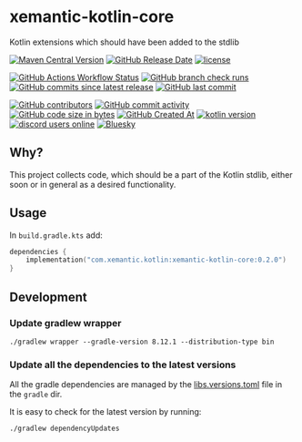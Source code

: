 # xemantic-kotlin-core

Kotlin extensions which should have been added to the stdlib

[<img alt="Maven Central Version" src="https://img.shields.io/maven-central/v/com.xemantic.kotlin/xemantic-kotlin-core">](https://central.sonatype.com/artifact/com.xemantic.kotlin/xemantic-kotlin-core)
[<img alt="GitHub Release Date" src="https://img.shields.io/github/release-date/xemantic/xemantic-kotlin-core">](https://github.com/xemantic/xemantic-kotlin-core/releases)
[<img alt="license" src="https://img.shields.io/github/license/xemantic/xemantic-kotlin-core?color=blue">](https://github.com/xemantic/xemantic-kotlin-core/blob/main/LICENSE)

[<img alt="GitHub Actions Workflow Status" src="https://img.shields.io/github/actions/workflow/status/xemantic/xemantic-kotlin-core/build-main.yml">](https://github.com/xemantic/xemantic-kotlin-core/actions/workflows/build-main.yml)
[<img alt="GitHub branch check runs" src="https://img.shields.io/github/check-runs/xemantic/xemantic-kotlin-core/main">](https://github.com/xemantic/xemantic-kotlin-core/actions/workflows/build-main.yml)
[<img alt="GitHub commits since latest release" src="https://img.shields.io/github/commits-since/xemantic/xemantic-kotlin-core/latest">](https://github.com/xemantic/xemantic-kotlin-core/commits/main/)
[<img alt="GitHub last commit" src="https://img.shields.io/github/last-commit/xemantic/xemantic-kotlin-core">](https://github.com/xemantic/xemantic-kotlin-core/commits/main/)

[<img alt="GitHub contributors" src="https://img.shields.io/github/contributors/xemantic/xemantic-kotlin-core">](https://github.com/xemantic/xemantic-kotlin-core/graphs/contributors)
[<img alt="GitHub commit activity" src="https://img.shields.io/github/commit-activity/t/xemantic/xemantic-kotlin-core">](https://github.com/xemantic/xemantic-kotlin-core/commits/main/)
[<img alt="GitHub code size in bytes" src="https://img.shields.io/github/languages/code-size/xemantic/xemantic-kotlin-core">]()
[<img alt="GitHub Created At" src="https://img.shields.io/github/created-at/xemantic/xemantic-kotlin-core">](https://github.com/xemantic/xemantic-kotlin-core/commits)
[<img alt="kotlin version" src="https://img.shields.io/badge/dynamic/toml?url=https%3A%2F%2Fraw.githubusercontent.com%2Fxemantic%2Fxemantic-kotlin-core%2Fmain%2Fgradle%2Flibs.versions.toml&query=versions.kotlin&label=kotlin">](https://kotlinlang.org/docs/releases.html)
[<img alt="discord users online" src="https://img.shields.io/discord/811561179280965673">](https://discord.gg/vQktqqN2Vn)
[![Bluesky](https://img.shields.io/badge/Bluesky-0285FF?logo=bluesky&logoColor=fff)](https://bsky.app/profile/xemantic.com)

## Why?

This project collects code, which should be a part of the Kotlin stdlib, either soon or in general as a desired functionality.

## Usage

In `build.gradle.kts` add:

```kotlin
dependencies {
    implementation("com.xemantic.kotlin:xemantic-kotlin-core:0.2.0")
}
```

## Development

### Update gradlew wrapper

```shell
./gradlew wrapper --gradle-version 8.12.1 --distribution-type bin
```

### Update all the dependencies to the latest versions

All the gradle dependencies are managed by the [libs.versions.toml](gradle/libs.versions.toml) file in the `gradle` dir.

It is easy to check for the latest version by running:

```shell
./gradlew dependencyUpdates
```
